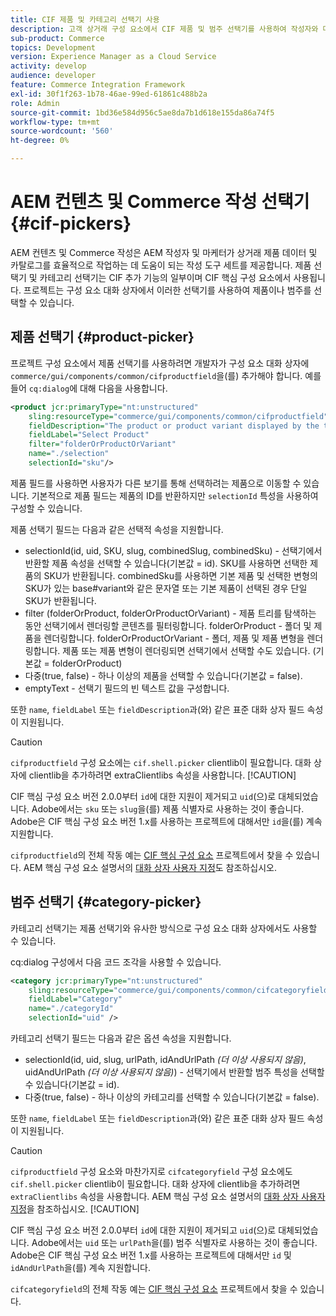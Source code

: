 ```yaml
---
title: CIF 제품 및 카테고리 선택기 사용
description: 고객 상거래 구성 요소에서 CIF 제품 및 범주 선택기를 사용하여 작성자와 마케터가 상거래 제품 및 카탈로그 데이터를 효율적으로 사용할 수 있도록 지원하는 방법에 대해 알아봅니다.
sub-product: Commerce
topics: Development
version: Experience Manager as a Cloud Service
activity: develop
audience: developer
feature: Commerce Integration Framework
exl-id: 30f1f263-1b78-46ae-99ed-61861c488b2a
role: Admin
source-git-commit: 1bd36e584d956c5ae8da7b1d618e155da86a74f5
workflow-type: tm+mt
source-wordcount: '560'
ht-degree: 0%

---
```


# AEM 컨텐츠 및 Commerce 작성 선택기 {#cif-pickers}

AEM 컨텐츠 및 Commerce 작성은 AEM 작성자 및 마케터가 상거래 제품 데이터 및 카탈로그를 효율적으로 작업하는 데 도움이 되는 작성 도구 세트를 제공합니다. 제품 선택기 및 카테고리 선택기는 CIF 추가 기능의 일부이며 CIF 핵심 구성 요소에서 사용됩니다. 프로젝트는 구성 요소 대화 상자에서 이러한 선택기를 사용하여 제품이나 범주를 선택할 수 있습니다.

## 제품 선택기 {#product-picker}

프로젝트 구성 요소에서 제품 선택기를 사용하려면 개발자가 구성 요소 대화 상자에 `commerce/gui/components/common/cifproductfield`을(를) 추가해야 합니다. 예를 들어 `cq:dialog`에 대해 다음을 사용합니다.

```xml
<product jcr:primaryType="nt:unstructured"
    sling:resourceType="commerce/gui/components/common/cifproductfield"
    fieldDescription="The product or product variant displayed by the teaser"
    fieldLabel="Select Product"
    filter="folderOrProductOrVariant"
    name="./selection"
    selectionId="sku"/>
```

제품 필드를 사용하면 사용자가 다른 보기를 통해 선택하려는 제품으로 이동할 수 있습니다. 기본적으로 제품 필드는 제품의 ID를 반환하지만 `selectionId` 특성을 사용하여 구성할 수 있습니다.

제품 선택기 필드는 다음과 같은 선택적 속성을 지원합니다.

- selectionId(id, uid, SKU, slug, combinedSlug, combinedSku) - 선택기에서 반환할 제품 속성을 선택할 수 있습니다(기본값 = id). SKU를 사용하면 선택한 제품의 SKU가 반환됩니다. combinedSku를 사용하면 기본 제품 및 선택한 변형의 SKU가 있는 base#variant와 같은 문자열 또는 기본 제품이 선택된 경우 단일 SKU가 반환됩니다.
- filter (folderOrProduct, folderOrProductOrVariant) - 제품 트리를 탐색하는 동안 선택기에서 렌더링할 콘텐츠를 필터링합니다. folderOrProduct - 폴더 및 제품을 렌더링합니다. folderOrProductOrVariant - 폴더, 제품 및 제품 변형을 렌더링합니다. 제품 또는 제품 변형이 렌더링되면 선택기에서 선택할 수도 있습니다. (기본값 = folderOrProduct)
- 다중(true, false) - 하나 이상의 제품을 선택할 수 있습니다(기본값 = false).
- emptyText - 선택기 필드의 빈 텍스트 값을 구성합니다.

또한 `name`, `fieldLabel` 또는 `fieldDescription`과(와) 같은 표준 대화 상자 필드 속성이 지원됩니다.

>[!CAUTION]
>
>`cifproductfield` 구성 요소에는 `cif.shell.picker` clientlib이 필요합니다. 대화 상자에 clientlib을 추가하려면 extraClientlibs 속성을 사용합니다.
>[!CAUTION]
>
>CIF 핵심 구성 요소 버전 2.0.0부터 `id`에 대한 지원이 제거되고 `uid`(으)로 대체되었습니다. Adobe에서는 `sku` 또는 `slug`을(를) 제품 식별자로 사용하는 것이 좋습니다. Adobe은 CIF 핵심 구성 요소 버전 1.x를 사용하는 프로젝트에 대해서만 `id`을(를) 계속 지원합니다.

`cifproductfield`의 전체 작동 예는 [CIF 핵심 구성 요소](https://github.com/adobe/aem-core-cif-components/blob/master/ui.apps/src/main/content/jcr_root/apps/core/cif/components/commerce/productteaser/v1/productteaser/_cq_dialog/.content.xml) 프로젝트에서 찾을 수 있습니다. AEM 핵심 구성 요소 설명서의 [대화 상자 사용자 지정](https://experienceleague.adobe.com/docs/experience-manager-core-components/using/developing/customizing.html?lang=ko#customizing-dialogs)도 참조하십시오.

## 범주 선택기 {#category-picker}

카테고리 선택기는 제품 선택기와 유사한 방식으로 구성 요소 대화 상자에서도 사용할 수 있습니다.

cq:dialog 구성에서 다음 코드 조각을 사용할 수 있습니다.

```xml
<category jcr:primaryType="nt:unstructured" 
    sling:resourceType="commerce/gui/components/common/cifcategoryfield" 
    fieldLabel="Category" 
    name="./categoryId" 
    selectionId="uid" />
```

카테고리 선택기 필드는 다음과 같은 옵션 속성을 지원합니다.

- selectionId(id, uid, slug, urlPath, idAndUrlPath _(더 이상 사용되지 않음)_, uidAndUrlPath _(더 이상 사용되지 않음)_) - 선택기에서 반환할 범주 특성을 선택할 수 있습니다(기본값 = id).
- 다중(true, false) - 하나 이상의 카테고리를 선택할 수 있습니다(기본값 = false).

또한 `name`, `fieldLabel` 또는 `fieldDescription`과(와) 같은 표준 대화 상자 필드 속성이 지원됩니다.

>[!CAUTION]
>
>`cifproductfield` 구성 요소와 마찬가지로 `cifcategoryfield` 구성 요소에도 `cif.shell.picker` clientlib이 필요합니다. 대화 상자에 clientlib을 추가하려면 `extraClientlibs` 속성을 사용합니다. AEM 핵심 구성 요소 설명서의 [대화 상자 사용자 지정](https://experienceleague.adobe.com/docs/experience-manager-core-components/using/developing/customizing.html?lang=ko#customizing-dialogs)을 참조하십시오.
>[!CAUTION]
>
>CIF 핵심 구성 요소 버전 2.0.0부터 `id`에 대한 지원이 제거되고 `uid`(으)로 대체되었습니다. Adobe에서는 `uid` 또는 `urlPath`을(를) 범주 식별자로 사용하는 것이 좋습니다. Adobe은 CIF 핵심 구성 요소 버전 1.x를 사용하는 프로젝트에 대해서만 `id` 및 `idAndUrlPath`을(를) 계속 지원합니다.

`cifcategoryfield`의 전체 작동 예는 [CIF 핵심 구성 요소](https://github.com/adobe/aem-core-cif-components/blob/master/ui.apps/src/main/content/jcr_root/apps/core/cif/components/commerce/featuredcategorylist/v1/featuredcategorylist/_cq_dialog/.content.xml) 프로젝트에서 찾을 수 있습니다.
